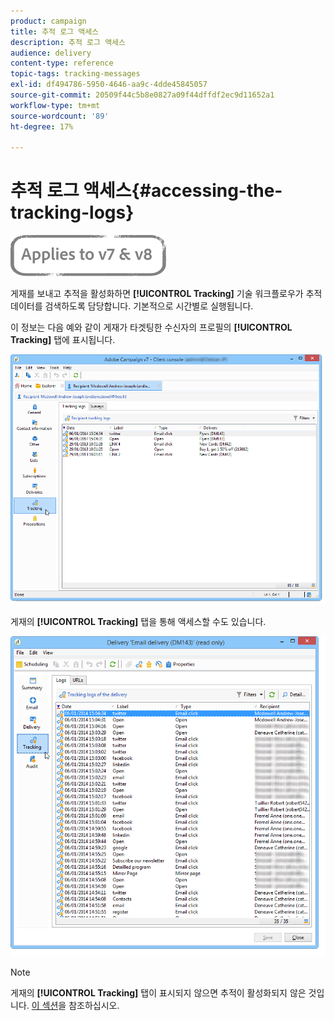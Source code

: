 ```yaml
---
product: campaign
title: 추적 로그 액세스
description: 추적 로그 액세스
audience: delivery
content-type: reference
topic-tags: tracking-messages
exl-id: df494786-5950-4646-aa9c-4dde45845057
source-git-commit: 20509f44c5b8e0827a09f44dffdf2ec9d11652a1
workflow-type: tm+mt
source-wordcount: '89'
ht-degree: 17%

---
```


# 추적 로그 액세스{#accessing-the-tracking-logs}

![](../../assets/common.svg)

게재를 보내고 추적을 활성화하면 **[!UICONTROL Tracking]** 기술 워크플로우가 추적 데이터를 검색하도록 담당합니다. 기본적으로 시간별로 실행됩니다.

이 정보는 다음 예와 같이 게재가 타겟팅한 수신자의 프로필의 **[!UICONTROL Tracking]** 탭에 표시됩니다.

![](assets/s_ncs_user_select_tracking_tab_from_recipient.png)

게재의 **[!UICONTROL Tracking]** 탭을 통해 액세스할 수도 있습니다.

![](assets/s_ncs_user_select_tracking_tab_from_del.png)

>[!NOTE]
>
>게재의 **[!UICONTROL Tracking]** 탭이 표시되지 않으면 추적이 활성화되지 않은 것입니다. [이 섹션](how-to-configure-tracked-links.md)을 참조하십시오.
